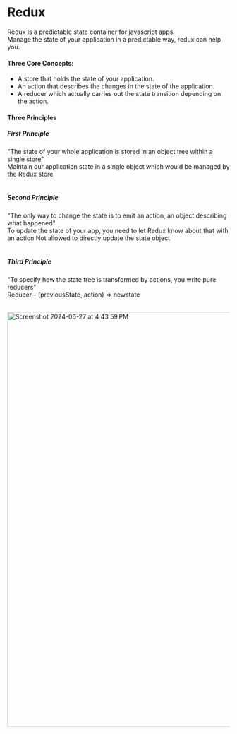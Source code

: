 # Redux
Redux is a predictable state container for javascript apps.
<br/>
Manage the state of your application in a predictable way, redux can help you.

#### Three Core Concepts:
- A store that holds the state of your application.
- An action that describes the changes in the state of the application.
- A reducer which actually carries out the state transition depending on the action.

#### Three Principles
##### First Principle
"The state of your whole application is stored in an object tree within a single store"<br/>
Maintain our application state in a single object which would be managed by the Redux store<br/>
<br/>

##### Second Principle
"The only way to change the state is to emit an action, an object describing what happened" <br/>
To update the state of your app, you need to let Redux know about that with an action Not allowed to directly update the state object<br/>
<br/>

##### Third Principle
"To specify how the state tree is transformed by actions, you write pure reducers" <br/>
Reducer - (previousState, action) => newstate<br/>
<br/>

<img width="939" alt="Screenshot 2024-06-27 at 4 43 59 PM" src="https://github.com/therishabh/redux/assets/7955435/1b9e7370-e246-4822-aafe-5d30b495ff6a">

